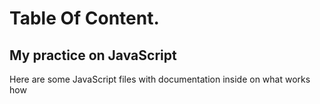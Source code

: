 <style>
  p{
    color: bule;
  }
</style>
# Table Of Content.
<h2> My practice on JavaScript</h2>
<p> Here are some JavaScript files with documentation inside on what works how</p>
